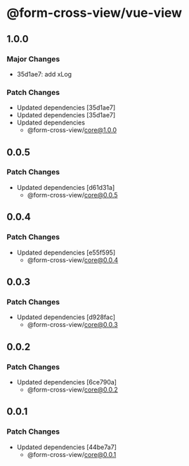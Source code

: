 # @form-cross-view/vue-view

## 1.0.0

### Major Changes

- 35d1ae7: add xLog

### Patch Changes

- Updated dependencies [35d1ae7]
- Updated dependencies [35d1ae7]
- Updated dependencies
  - @form-cross-view/core@1.0.0

## 0.0.5

### Patch Changes

- Updated dependencies [d61d31a]
  - @form-cross-view/core@0.0.5

## 0.0.4

### Patch Changes

- Updated dependencies [e55f595]
  - @form-cross-view/core@0.0.4

## 0.0.3

### Patch Changes

- Updated dependencies [d928fac]
  - @form-cross-view/core@0.0.3

## 0.0.2

### Patch Changes

- Updated dependencies [6ce790a]
  - @form-cross-view/core@0.0.2

## 0.0.1

### Patch Changes

- Updated dependencies [44be7a7]
  - @form-cross-view/core@0.0.1

